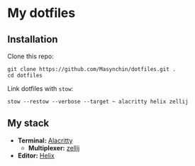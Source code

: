 # My dotfiles

## Installation

Clone this repo:

~~~shell
git clone https://github.com/Masynchin/dotfiles.git .
cd dotfiles
~~~

Link dotfiles with `stow`:

~~~shell
stow --restow --verbose --target ~ alacritty helix zellij
~~~

## My stack

- **Terminal:** [Alacritty](https://github.com/alacritty/alacritty)
  - **Multiplexer:** [zellij](https://github.com/zellij-org/zellij)
- **Editor:** [Helix](https://github.com/helix-editor/helix)
